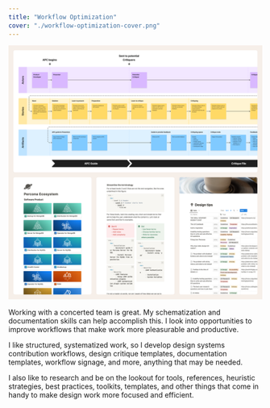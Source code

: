 ```yaml
---
title: "Workflow Optimization"
cover: "./workflow-optimization-cover.png"
---
```

![Screenshots with some process diagrams and also documentation pages with lists and guidelines to improve design work](./workflow-optimization.png)

Working with a concerted team is great. My schematization and documentation skills can help accomplish this. I look into opportunities to improve workflows that make work more pleasurable and productive.

I like structured, systematized work, so I develop design systems contribution workflows, design critique templates, documentation templates, workflow signage, and more, anything that may be needed.

I also like to research and be on the lookout for tools, references, heuristic strategies, best practices, toolkits, templates, and other things that come in handy to make design work more focused and efficient.